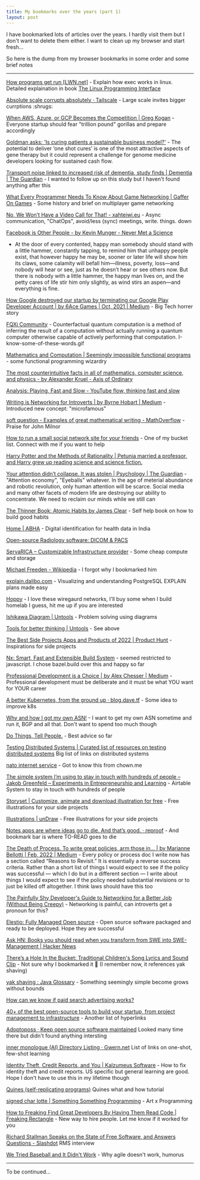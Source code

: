 ```yaml
---
title: My bookmarks over the years (part 1)
layout: post
---
```


I have bookmarked lots of articles over the years. I hardly visit them but I don't want to delete them either. I want to clean up my browser and start fresh...

So here is the dump from my browser bookmarks in some order and some brief notes

--- 
[How programs get run \[LWN.net\]](https://lwn.net/Articles/630727/) - Explain how exec works in linux. Detailed explaination in book [The Linux Programming Interface](https://man7.org/tlpi/index.html)

[Absolute scale corrupts absolutely · Tailscale](https://tailscale.com/blog/absolute-scale/) - Large scale invites bigger currptions :shrugs:

[When AWS, Azure, or GCP Becomes the Competition \| Greg Kogan](https://www.gkogan.co/blog/big-cloud/) - Everyone startup should fear "trillion pound" gorillas and prepare accordingly



[Goldman asks: 'Is curing patients a sustainable business model?'](https://www.cnbc.com/2018/04/11/goldman-asks-is-curing-patients-a-sustainable-business-model.html) - The potential to deliver ‘one shot cures’ is one of the most attractive aspects of gene therapy but it could represent a challenge for genome medicine developers looking for sustained cash flow.

[Transport noise linked to increased risk of dementia, study finds | Dementia | The Guardian](https://www.theguardian.com/society/2021/sep/09/transport-noise-linked-to-increased-risk-of-dementia-study-finds) - I wanted to follow up on this study but I haven't found anything after this

[What Every Programmer Needs To Know About Game Networking | Gaffer On Games](https://gafferongames.com/post/what_every_programmer_needs_to_know_about_game_networking/) - Some history and brief on multiplayer game networking

[No, We Won’t Have a Video Call for That! - xahteiwi.eu](https://xahteiwi.eu/resources/presentations/no-we-wont-have-a-video-call-for-that/) - Async communication, "ChatOps", avoid/less (sync) meetings, write. things. down

[Facebook is Other People - by Kevin Munger - Never Met a Science](https://kevinmunger.substack.com/p/facebook-is-other-people)
- At the door of every contented, happy man somebody should stand with a little hammer, constantly tapping, to remind him that unhappy people exist, that however happy he may be, sooner or later life will show him its claws, some calamity will befall him—illness, poverty, loss—and nobody will hear or see, just as he doesn’t hear or see others now. But there is nobody with a little hammer, the happy man lives on, and the petty cares of life stir him only slightly, as wind stirs an aspen—and everything is fine.

[How Google destroyed our startup by terminating our Google Play Developer Account | by 6Ace Games | Oct, 2021 | Medium](https://medium.com/@sixacegames/how-google-destroyed-our-startup-by-terminating-our-google-play-developer-account-6a8cca09ea88) - Big Tech horrer story

[FQXi Community](https://fqxi.org/community/forum/topic/3345) - Counterfactual quantum computation is a method of inferring the result of a computation without actually running a quantum computer otherwise capable of actively performing that computation. I-know-some-of-these-words.gif

[Mathematics and Computation | Seemingly impossible functional programs](http://math.andrej.com/2007/09/28/seemingly-impossible-functional-programs/) - some functional programming wizardry

[The most counterintuitive facts in all of mathematics, computer science, and physics - by Alexander Kruel - Axis of Ordinary](https://axisofordinary.substack.com/p/the-most-counterintuitive-facts-in) 

[Analysis: Playing, Fast and Slow - YouTube flow, thinking fast and slow](https://www.youtube.com/watch?v=g4-EyNJhcQ8)

[Writing is Networking for Introverts | by Byrne Hobart | Medium](https://byrnehobart.medium.com/writing-is-networking-for-introverts-5cac14ad4c77) - Introduced new concept: "microfamous"

[soft question - Examples of great mathematical writing - MathOverflow](https://mathoverflow.net/questions/358/examples-of-great-mathematical-writing/116427#116427) - Praise for John Milnor

[How to run a small social network site for your friends](https://runyourown.social/) - One of my bucket list. Connect with me if you want to help

[Harry Potter and the Methods of Rationality | Petunia married a professor, and Harry grew up reading science and science fiction.](http://www.hpmor.com/) 

[Your attention didn’t collapse. It was stolen | Psychology | The Guardian](https://www.theguardian.com/science/2022/jan/02/attention-span-focus-screens-apps-smartphones-social-media) - "Attention economy", "Eyeballs" whatever. In the age of meterial abundance and robotic revolution, only human attention will be scarce. Social media and many other facets of modern life are destroying our ability to concentrate. We need to reclaim our minds while we still can

[The Thinner Book: Atomic Habits by James Clear](https://www.chrisbehan.ca/posts/atomic-habits) - Self help book on how to build good habits

[Home | ABHA](https://healthid.ndhm.gov.in/) - Digital identification for health data in India

[Open-source Radiology software: DICOM & PACS](https://medevel.com/tag/radiology/) 

[ServaRICA – Customizable Infrastructure provider](https://servarica.com/) - Some cheap compute and storage

[Michael Freeden - Wikipedia](https://en.wikipedia.org/wiki/Michael_Freeden) - I forgot why I bookmarked him

[explain.dalibo.com](https://explain.dalibo.com/) -  Visualizing and understanding PostgreSQL EXPLAIN plans made easy

[Hoppy](https://hoppy.network/) - I love these wiregaurd networks, I'll buy some when I build homelab I guess, hit me up if you are interested

[Ishikawa Diagram | Untools](https://untools.co/ishikawa-diagram) - Problem solving using diagrams

[Tools for better thinking | Untools](https://untools.co/?ref=producthunt) - See above 

[The Best Side Projects Apps and Products of 2022 | Product Hunt](https://www.producthunt.com/topics/side-projects) - Inspirations for side projects

[Nx: Smart, Fast and Extensible Build System](https://nx.dev/) - seemed restricted to javascript. I chose bazel.build over this and happy so far

[Professional Development is a Choice | by Alex Chesser | Medium](https://alexchesser.medium.com/professional-development-is-a-choice-e90fb8719259) - Professional development must be deliberate and it must be what YOU want for YOUR career

[A better Kubernetes, from the ground up · blog.dave.tf](https://blog.dave.tf/post/new-kubernetes/) - Some idea to improve k8s

[Why and how I got my own ASN!](https://chown.me/blog/getting-my-own-asn) - I want to get my own ASN sometime and run it, BGP and all that. Don't want to spend too much though

[Do Things, Tell People.](http://carl.flax.ie/dothingstellpeople.html) - Best advice so far

[Testing Distributed Systems | Curated list of resources on testing distributed systems](https://asatarin.github.io/testing-distributed-systems/) Big list of links on distributed systems

[nato internet service](https://internet.nat.moe/) - Got to know this from chown.me

[The simple system I’m using to stay in touch with hundreds of people – Jakob Greenfeld – Experiments in Entrepreneurship and Learning](https://jakobgreenfeld.com/stay-in-touch) - Airtable System to stay in touch with hundreds of people

[Storyset | Customize, animate and download illustration for free](https://storyset.com/) - Free illustrations for your side projects

[Illustrations | unDraw](https://undraw.co/illustrations) - Free illustrations for your side projects

[Notes apps are where ideas go to die. And that’s good. · reproof](https://reproof.app/blog/notes-apps-help-us-forget) - And bookmark bar is where TO-READ goes to die

[The Death of Process. To write great policies, arm those in… | by Marianne Bellotti | Feb, 2022 | Medium](https://bellmar.medium.com/the-death-of-process-cdb0151a41fe) - Every policy or process doc I write now has a section called “Reasons to Revisit.” It is essentially a reverse success criteria. Rather than a short list of things I would expect to see if the policy was successful — which I do but in a different section — I write about things I would expect to see if the policy needed substantial revisions or to just be killed off altogether. I think laws should have this too

[The Painfully Shy Developer's Guide to Networking for a Better Job (Without Being Creepy)](https://www.samjulien.com/shy-dev-networking) - Networking is painful, can introverts get a pronoun for this?

[Elestio: Fully Managed Open source](https://elest.io/) - Open source software packaged and ready to be deployed. Hope they are successful

[Ask HN: Books you should read when you transform from SWE into SWE-Management | Hacker News](https://news.ycombinator.com/item?id=30497703)

[There’s a Hole In the Bucket: Traditional Children's Song Lyrics and Sound Clip](https://www.songsforteaching.com/folk/theresaholeinthebucket.php) - Not sure why I bookmarked it :shrug: (I remember now, it references yak shaving)

[yak shaving : Java Glossary](https://www.mindprod.com/jgloss/yakshaving.html) - Something seemingly simple become grows without bounds


[How can we know if paid search advertising works?](https://causalinf.substack.com/p/how-can-we-know-if-paid-search-advertising?s=r)


[40+ of the best open-source tools to build your startup, from project management to infrastructure](https://blog.scaleway.com/40-open-source-projects/) - Another list of hyperlinks

[Adoptoposs · Keep open source software maintained](https://adoptoposs.org/) Looked many time there but didn't found anything intersting

[inner monologue (AI) Directory Listing · Gwern.net](https://www.gwern.net/docs/ai/gpt/inner-monologue/index) List of links on one-shot, few-shot learning

[Identity Theft, Credit Reports, and You | Kalzumeus Software](https://www.kalzumeus.com/2017/09/09/identity-theft-credit-reports/) - How to fix identity theft and credit reports. US specific but general learning are good. Hope I don't have to use this in my lifetime though

[Quines (self-replicating programs)](http://www.madore.org/~david/computers/quine.html) Quines what and how tutorial

[signed char lotte | Something Something Programming](https://nickdrozd.github.io/2021/03/30/signed-char-lotte.html) - Art x Programming

[How to Freaking Find Great Developers By Having Them Read Code | Freaking Rectangle](https://freakingrectangle.wordpress.com/2022/04/15/how-to-freaking-hire-great-developers/) - New way to hire people. Let me know if it worked for you


[Richard Stallman Speaks on the State of Free Software, and Answers Questions - Slashdot](https://news.slashdot.org/story/22/04/16/2154203/richard-stallman-speaks-on-the-state-of-free-software-and-answers-questions) RMS interview

[We Tried Baseball and It Didn't Work](https://ronjeffries.com/xprog/articles/jatbaseball/) - Why agile doesn't work, humorus

---
To be continued...
